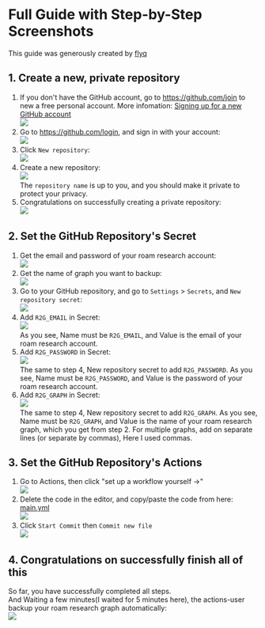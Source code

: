 # Full Guide with Step-by-Step Screenshots

This guide was generously created by [flyq](https://github.com/flyq)

## 1. Create a new, private repository
1. If you don't have the GitHub account, go to https://github.com/join to new a free personal account. More infomation: [Signing up for a new GitHub account](https://docs.github.com/en/github/getting-started-with-github/signing-up-for-a-new-github-account)   
![](./images/Signing%20up%20for%20a%20new%20GitHub%20account.png)
2. Go to https://github.com/login, and sign in with your account:   
![](./images/login%20GitHub.png)
3. Click `New repository`:   
![](./images/Create%20New%20repository.png)
4. Create a new repository:   
![](./images/Create%20New%20private%20repository.png)   
The `repository name` is up to you, and you should make it private to protect your privacy.   
5. Congratulations on successfully creating a private repository:   
![](./images/private%20repository%20success.png)

## 2. Set the GitHub Repository's Secret
1. Get the email and password of your roam research account:   
![](./images/email%20and%20password.png)   
2. Get the name of graph you want to backup:   
![](./images/Get%20the%20graph%20name.png)   
3. Go to your GitHub repository, and go to `Settings` > `Secrets`, and `New repository secret`:   
![](./images/Go%20to%20Settings.png)   
4. Add `R2G_EMAIL` in Secret:   
![](./images/add%20R2G_EMAIL.png)   
As you see, Name must be `R2G_EMAIL`, and Value is the email of your roam research account.   
5. Add `R2G_PASSWORD` in Secret:   
![](./images/add%20R2G_PASSWORD.png)   
The same to step 4, New repository secret to add `R2G_PASSWORD`. As you see, Name must be `R2G_PASSWORD`, and Value is the password of your roam research account.   
6. Add `R2G_GRAPH` in Secret:   
![](./images/add%20R2G_GRAPH.png)   
The same to step 4, New repository secret to add `R2G_GRAPH`. As you see, Name must be `R2G_GRAPH`, and Value is the name of your roam research graph, which you get from step 2.  For multiple graphs, add on separate lines (or separate by commas), Here I used commas.   
## 3. Set the GitHub Repository's Actions
1. Go to Actions, then click "set up a workflow yourself →"   
![](./images/Set%20workfow.png)   
2. Delete the code in the editor, and copy/paste the code from here: [main.yml](https://raw.githubusercontent.com/everruler12/roam2github-demo/main/.github/workflows/main.yml)   
![](./images/add%20yml.png)   
3. Click `Start Commit` then `Commit new file`   
![](./images/add%20new%20file.png)   
## 4. Congratulations on successfully finish all of this
So far, you have successfully completed all steps.   
And Waiting a few minutes(I waited for 5 minutes here), the actions-user backup your roam research graph automatically:   
![](./images/success%20set%20up.png)
